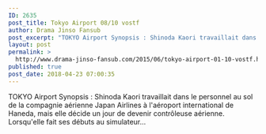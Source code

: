 ```yaml
---
ID: 2635
post_title: Tokyo Airport 08/10 vostf
author: Drama Jinso Fansub
post_excerpt: "TOKYO Airport Synopsis : Shinoda Kaori travaillait dans le personnel au sol de la compagnie a&eacute;rienne Japan Airlines &agrave; l'a&eacute;roport international de Haneda, mais elle d&eacute;cide un jour de devenir contr&ocirc;leuse a&eacute;rienne. Lorsqu'elle fait ses d&eacute;buts au simulateur..."
layout: post
permalink: >
  http://www.drama-jinso-fansub.com/2015/06/tokyo-airport-01-10-vostf.html
published: true
post_date: 2018-04-23 07:00:35
---
```

TOKYO Airport Synopsis : Shinoda Kaori travaillait dans le personnel au sol de la compagnie aérienne Japan Airlines à l'aéroport international de Haneda, mais elle décide un jour de devenir contrôleuse aérienne. Lorsqu'elle fait ses débuts au simulateur...